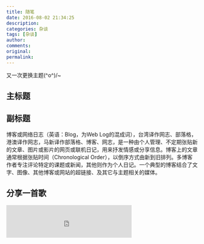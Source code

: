 ```yaml
---
title: 随笔
date: 2016-08-02 21:34:25
description:
categories: 杂谈
tags: [杂谈]
author:
comments:
original:
permalink:
---
```


又一次更换主题\(^o^)/~
<!--MORE-->

## 主标题
<!-- 
现在已经实习了三周多了，对于第一次实习的我来说，感觉确实有点不同，生活的节奏也很快。一开始过来，感觉这部门---移动营销开发部 还不错，带我的导师给人的印象还是挺不错的。然后分配了一些任务给我，查看android规范文档、学习React Native，想着接下来会跟着做安卓项目，但是事实总是与想象中的有所不同，需要学习h5+jQuery+js等，来修改现有项目的bug。
 -->
## 副标题

博客或网络日志（英语：Blog，为Web Log的混成词），台湾译作网志、部落格，港澳译作网志，马新译作部落格、博客、网志，是一种由个人管理、不定期张贴新的文章、图片或影片的网页或联机日记，用来抒发情感或分享信息。博客上的文章通常根据张贴时间（Chronological Order），以倒序方式由新到旧排列。多博客作者专注评论特定的课题或新闻，其他则作为个人日记。一个典型的博客结合了文字、图像、其他博客或网站的超链接、及其它与主题相关的媒体。

## 分享一首歌
<iframe frameborder="no" border="0" marginwidth="0" marginheight="0" width=330 height=86 src="http://music.163.com/outchain/player?type=2&id=33162226&auto=1&height=66"></iframe>
